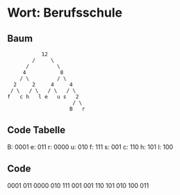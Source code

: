 # Wort: Berufsschule

## Baum

```
           12
        /     \
      /         \
     4           8
    / \         / \
  2     2     4     4
 / \   / \   / \   / \
f   c h   l e   u s   2
                     / \
                    B   r

```

## Code Tabelle

B: 0001
e: 011
r: 0000
u: 010
f: 111
s: 001
c: 110
h: 101
l: 100


## Code

0001 011 0000 010 111 001 001 110 101 010 100 011
